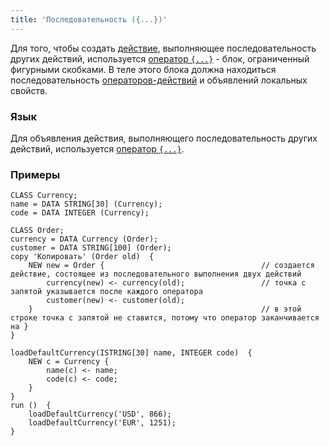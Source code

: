 ```yaml
---
title: 'Последовательность ({...})'
---
```


Для того, чтобы создать [действие](Actions.md), выполняющее последовательность других действий, используется [оператор `{...}`](Braces_operator.md) - блок, ограниченный фигурными скобками. В теле этого блока должна находиться последовательность [операторов-действий](Action_operators_paradigm.md) и объявлений локальных свойств.

### Язык

Для объявления действия, выполняющего последовательность других действий, используется [оператор `{...}`](Braces_operator.md). 

### Примеры

```lsf
CLASS Currency;
name = DATA STRING[30] (Currency);
code = DATA INTEGER (Currency);

CLASS Order;
currency = DATA Currency (Order);
customer = DATA STRING[100] (Order);
copy 'Копировать' (Order old)  {
    NEW new = Order {                                   // создается действие, состоящее из последовательного выполнения двух действий
        currency(new) <- currency(old);                 // точка с запятой указывается после каждого оператора
        customer(new) <- customer(old);
    }                                                   // в этой строке точка с запятой не ставится, потому что оператор заканчивается на }
}

loadDefaultCurrency(ISTRING[30] name, INTEGER code)  {
    NEW c = Currency {
        name(c) <- name;
        code(c) <- code;
    }
}
run ()  {
    loadDefaultCurrency('USD', 866);
    loadDefaultCurrency('EUR', 1251);
}
```

